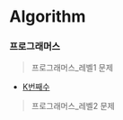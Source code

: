 Algorithm
=============
### 프로그래머스
> 프로그래머스_레벨1 문제
* [K번째수](https://github.com/rovm/algorithm/blob/master/programmers_level1/KthNumber.js)
  
> 프로그래머스_레벨2 문제
